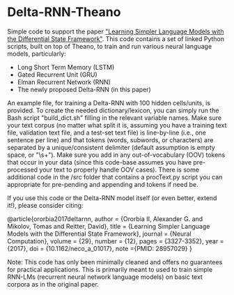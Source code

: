 # Delta-RNN-Theano

Simple code to support the paper ["Learning Simpler Language Models with the Differential State Framework"](https://www.mitpressjournals.org/action/showCitFormats?doi=10.1162/neco_a_01017).
This code contains a set of linked Python scripts, built on top of Theano, to train and run various neural language models, particularly:
* Long Short Term Memory (LSTM)
* Gated Recurrent Unit (GRU)
* Elman Recurrent Network (RNN)
* The newly proposed Delta-RNN (in this paper)

An example file, for training a Delta-RNN with 100 hidden cells/units, is provided. To create the needed dictionary/lexicon, you can simply run the Bash script "build_dict.sh" filling in the relevant variable names. Make sure your text corpus (no matter what split it is, assuming you have a training text file, validation text file, and a test-set text file) is line-by-line (i.e., one sentence per line) and that tokens (words, subwords, or characters) are separated by a unique/consistent delimiter (default assumption is empty space, or "\\s+"). Make sure you add in any out-of-vocabulary (OOV) tokens that occur in your data (since this code-base assumes you have pre-processed your text to properly handle OOV cases).
There is some additional code in the /src folder that contains a procText.py script you can appropriate for pre-pending and appending <start> and <end> tokens if need be.
  
If you use this code or the Delta-RNN model itself (or even better, extend it!), please consider citing:

  @article{ororbia2017deltarnn,
    author = {Ororbia II, Alexander G. and Mikolov, Tomas and Reitter, David},
    title = {Learning Simpler Language Models with the Differential State Framework},
    journal = {Neural Computation},
    volume = {29},
    number = {12},
    pages = {3327-3352},
    year = {2017},
    doi = {10.1162/neco\_a\_01017},
        note ={PMID: 28957029}
  }


Note: This code has only been minimally cleaned and offers no guarantees for practical applications. This is primarily meant to used to train simple RNN-LMs (recurrent neural network language models) on basic text corpora as in the original paper.
